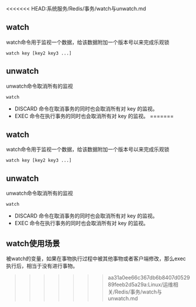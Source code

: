 <<<<<<< HEAD:系统服务/Redis/事务/watch与unwatch.md
## watch
watch命令用于监视一个数据，给该数据附加一个版本号以来完成乐观锁

    watch key [key2 key3 ...]
    
## unwatch
unwatch命令取消所有的监视

    watch
    
* DISCARD 命令在取消事务的同时也会取消所有对 key 的监视。
* EXEC 命令在执行事务的同时也会取消所有对 key 的监视。
=======
## watch
watch命令用于监视一个数据，给该数据附加一个版本号以来完成乐观锁

    watch key [key2 key3 ...]

## unwatch
unwatch命令取消所有的监视

    watch

* DISCARD 命令在取消事务的同时也会取消所有对 key 的监视。
* EXEC 命令在执行事务的同时也会取消所有对 key 的监视。

## watch使用场景

被watch的变量，如果在事物执行过程中被其他事物或者客户端修改，那么exec执行后，相当于没有进行事物。
>>>>>>> aa31a0ee66c367db6b8407d052989feeb2d5a29a:Linux/运维相关/Redis/事务/watch与unwatch.md
